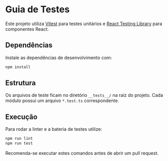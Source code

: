 # Guia de Testes

Este projeto utiliza [Vitest](https://vitest.dev/) para testes unitários e [React Testing Library](https://testing-library.com/docs/react-testing-library/intro/) para componentes React.

## Dependências

Instale as dependências de desenvolvimento com:

```bash
npm install
```

## Estrutura

Os arquivos de teste ficam no diretório `__tests__/` na raiz do projeto. Cada módulo possui um arquivo `*.test.ts` correspondente.

## Execução

Para rodar a linter e a bateria de testes utilize:

```bash
npm run lint
npm run test
```

Recomenda-se executar estes comandos antes de abrir um pull request.
